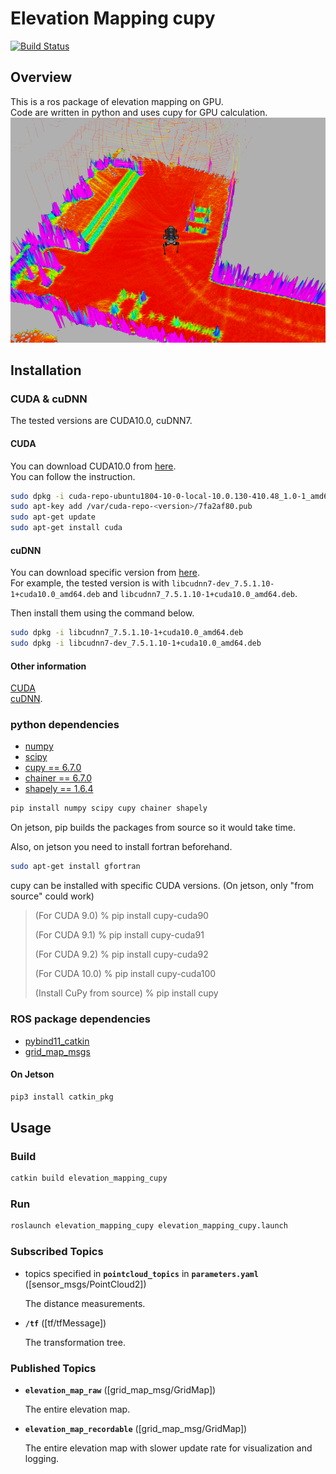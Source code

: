 # Elevation Mapping cupy
[![Build Status](https://ci.leggedrobotics.com/buildStatus/icon?job=bitbucket_leggedrobotics/elevation_mapping_cupy/master)](https://ci.leggedrobotics.com/job/<repo_host>_leggedrobotics/job/elevation_mapping_cupy/job/master/)

## Overview
This is a ros package of elevation mapping on GPU.  
Code are written in python and uses cupy for GPU calculation.  
![screenshot](doc/real.png)

## Installation

### CUDA & cuDNN
The tested versions are CUDA10.0, cuDNN7.

#### CUDA
You can download CUDA10.0 from [here](https://developer.nvidia.com/cuda-10.0-download-archive?target_os=Linux&target_arch=x86_64&target_distro=Ubuntu&target_version=1804&target_type=deblocal).  
You can follow the instruction.
```bash
sudo dpkg -i cuda-repo-ubuntu1804-10-0-local-10.0.130-410.48_1.0-1_amd64.deb
sudo apt-key add /var/cuda-repo-<version>/7fa2af80.pub
sudo apt-get update
sudo apt-get install cuda
```

#### cuDNN
You can download specific version from [here](https://developer.download.nvidia.com/compute/machine-learning/repos/ubuntu1804/x86_64/).  
For example, the tested version is with `libcudnn7-dev_7.5.1.10-1+cuda10.0_amd64.deb` and `libcudnn7_7.5.1.10-1+cuda10.0_amd64.deb`.

Then install them using the command below.
```bash
sudo dpkg -i libcudnn7_7.5.1.10-1+cuda10.0_amd64.deb 
sudo dpkg -i libcudnn7-dev_7.5.1.10-1+cuda10.0_amd64.deb
```

#### Other information
[CUDA](https://docs.nvidia.com/cuda/cuda-installation-guide-linux/index.html#ubuntu-installation)  
[cuDNN](https://docs.nvidia.com/deeplearning/sdk/cudnn-install/index.html#install-linux).

### python dependencies
- [numpy](https://www.numpy.org/)
- [scipy](https://www.scipy.org/)
- [cupy == 6.7.0](https://cupy.chainer.org/)
- [chainer == 6.7.0](https://chainer.org/)
- [shapely == 1.6.4](https://github.com/Toblerity/Shapely)

```bash
pip install numpy scipy cupy chainer shapely
```
On jetson, pip builds the packages from source so it would take time.

Also, on jetson you need to install fortran beforehand.
```bash
sudo apt-get install gfortran
```

cupy can be installed with specific CUDA versions. (On jetson, only "from source" could work)
> (For CUDA 9.0)
> % pip install cupy-cuda90
> 
> (For CUDA 9.1)
> % pip install cupy-cuda91
> 
> (For CUDA 9.2)
> % pip install cupy-cuda92
> 
> (For CUDA 10.0)
> % pip install cupy-cuda100
> 
> (Install CuPy from source)
> % pip install cupy

### ROS package dependencies
- [pybind11_catkin](https://github.com/ipab-slmc/pybind11_catkin)
- [grid_map_msgs](https://github.com/ANYbotics/grid_map)

#### On Jetson
```bash
pip3 install catkin_pkg
```

## Usage
### Build
```bash
catkin build elevation_mapping_cupy
```
### Run
```bash
roslaunch elevation_mapping_cupy elevation_mapping_cupy.launch
```
### Subscribed Topics

* topics specified in **`pointcloud_topics`** in **`parameters.yaml`** ([sensor_msgs/PointCloud2])

    The distance measurements.

* **`/tf`** ([tf/tfMessage])

    The transformation tree.


### Published Topics

* **`elevation_map_raw`** ([grid_map_msg/GridMap])

    The entire elevation map.
    
    
* **`elevation_map_recordable`** ([grid_map_msg/GridMap])

    The entire elevation map with slower update rate for visualization and logging.